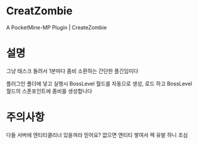 # CreatZombie
A PocketMine-MP Plugin | CreateZombie

# 설명

그냥 태스크 돌려서 1분마다 좀비 소환하는 간단한 플긴임미다

플러그인 폴더에 넣고 실행시 BossLevel 월드를 자동으로 생성, 로드 하고 BossLevel 월드의 스폰포인트에 좀비를 생성합니다

# 주의사항

다들 서버에 엔티티클리너 있을꺼라 믿어요?
없으면 엔티티 쌓여서 렉 유발 하니 조심
